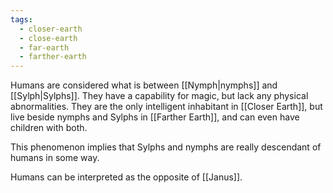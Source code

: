 ```yaml
---
tags:
  - closer-earth
  - close-earth
  - far-earth
  - farther-earth
---
```

Humans are considered what is between [[Nymph|nymphs]] and [[Sylph|Sylphs]]. They have a capability for magic, but lack any physical abnormalities. They are the only intelligent inhabitant in [[Closer Earth]], but live beside nymphs and Sylphs in [[Farther Earth]], and can even have children with both.

This phenomenon implies that Sylphs and nymphs are really descendant of humans in some way. 

Humans can be interpreted as the opposite of [[Janus]].